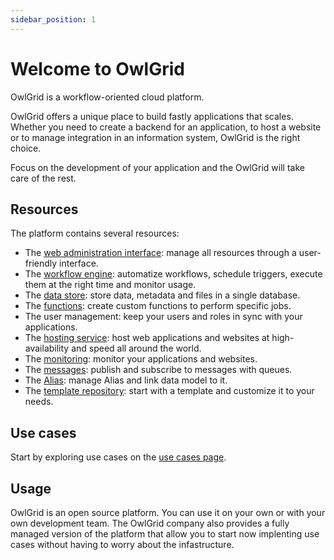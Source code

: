 ```yaml
---
sidebar_position: 1
---
```


# Welcome to OwlGrid

OwlGrid is a workflow-oriented cloud platform.

OwlGrid offers a unique place to build fastly applications that scales. Whether you need to create a backend for an application, to host a website or to manage integration in an information system, OwlGrid is the right choice.

Focus on the development of your application and the OwlGrid will take care of the rest.

## Resources

The platform contains several resources:
- The [web administration interface](/docs/administrate): manage all resources through a user-friendly interface.
- The [workflow engine](/docs/workflows): automatize workflows, schedule triggers, execute them at the right time and monitor usage.
- The [data store](/docs/database): store data, metadata and files in a single database.
- The [functions](/docs/functions): create custom functions to perform specific jobs.
- The user management: keep your users and roles in sync with your applications.
- The [hosting service](/docs/hosting): host web applications and websites at high-availability and speed all around the world.
- The [monitoring](/docs/monitor): monitor your applications and websites.
- The [messages](/docs/messages): publish and subscribe to messages with queues.
- The [Alias](/docs/alias): manage Alias and link data model to it.
- The [template repository](/docs/resources/templates): start with a template and customize it to your needs.

## Use cases

Start by exploring use cases on the [use cases page](/docs/use-cases).

## Usage

OwlGrid is an open source platform. You can use it on your own or with your own development team. The OwlGrid company also provides a fully managed version of the platform that allow you to start now implenting use cases without having to worry about the infastructure.